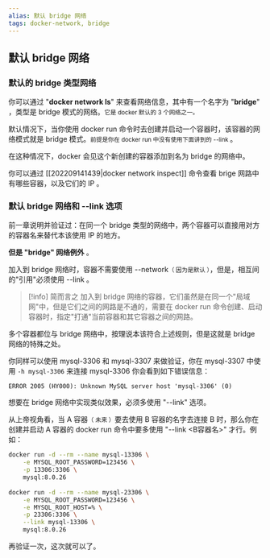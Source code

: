 ```yaml
---
alias: 默认 bridge 网络
tags: docker-network, bridge
---
```


## 默认 bridge 网络

### 默认的 bridge 类型网络

你可以通过 "**docker network ls**" 来查看网络信息，其中有一个名字为 "**bridge**" ，类型是 bridge 模式的网络。<small>它是 docker 默认的 3 个网络之一。</small>

默认情况下，当你使用 docker run 命令时去创建并启动一个容器时，该容器的网络模式就是 bridge 模式。<small>前提是你在 docker run 中没有使用下面讲到的 --link </small>。

在这种情况下，docker 会见这个新创建的容器添加到名为 bridge 的网络中。

你可以通过 [[202209141439|docker network inspect]] 命令查看 brige 网路中有哪些容器，以及它们的 IP 。

### 默认 bridge 网络和 --link 选项

前一章说明并验证过：在同一个 bridge 类型的网络中，两个容器可以直接用对方的容器名来替代本该使用 IP 的地方。

**但是 "bridge" 网络例外** 。

加入到 bridge 网络时，容器不需要使用 --network<small>（ 因为是默认 ）</small>，但是，相互间的"引用"必须使用 --link 。

> [!info] 简而言之
加入到 bridge 网络的容器，它们虽然是在同一个"局域网"中，但是它们之间的网路是不通的，需要在 docker run 命令创建、启动容器时，指定"打通"当前容器和其它容器之间的网路。

多个容器都位与 bridge 网络中，按理说本该符合上述规则，但是这就是 bridge 网络的特殊之处。

你同样可以使用 mysql-3306 和 mysql-3307 来做验证，你在 mysql-3307 中使用 `-h mysql-3306` 来连接 mysql-3306 你会看到如下错误信息：

```
ERROR 2005 (HY000): Unknown MySQL server host 'mysql-3306' (0)
```

想要在 bridge 网络中实现类似效果，必须多使用 "--link" 选项。

从上帝视角看，当 A 容器<small>（ 未来 ）</small>要去使用 B 容器的名字去连接 B 时，那么你在创建并启动 A 容器的 docker run 命令中要多使用 "--link \<B容器名\>" 才行。例如：

```bash
docker run -d --rm --name mysql-13306 \
	-e MYSQL_ROOT_PASSWORD=123456 \
	-p 13306:3306 \
	mysql:8.0.26
	
docker run -d --rm --name mysql-23306 \
	-e MYSQL_ROOT_PASSWORD=123456 \
	-e MYSQL_ROOT_HOST=% \
	-p 23306:3306 \
	--link mysql-13306 \
	mysql:8.0.26
```

再验证一次，这次就可以了。
